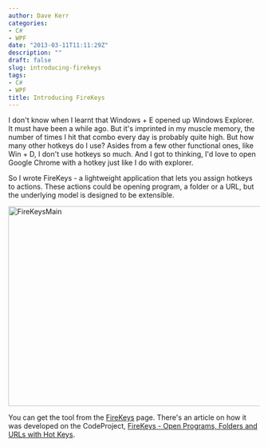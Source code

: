 ```yaml
---
author: Dave Kerr
categories:
- C#
- WPF
date: "2013-03-11T11:11:29Z"
description: ""
draft: false
slug: introducing-firekeys
tags:
- C#
- WPF
title: Introducing FireKeys
---
```



I don't know when I learnt that Windows + E opened up Windows Explorer. It must have been a while ago. But it's imprinted in my muscle memory, the number of times I hit that combo every day is probably quite high. But how many other hotkeys do I use? Asides from a few other functional ones, like Win + D, I don't use hotkeys so much. And I got to thinking, I'd love to open Google Chrome with a hotkey just like I do with explorer.

So I wrote FireKeys - a lightweight application that lets you assign hotkeys to actions. These actions could be opening program, a folder or a URL, but the underlying model is designed to be extensible.

<a href="http://www.dwmkerr.com/wp-content/uploads/2013/03/FireKeysMain.jpg"><img class="alignnone size-full wp-image-248" alt="FireKeysMain" src="http://www.dwmkerr.com/wp-content/uploads/2013/03/FireKeysMain.jpg" width="600" height="400" /></a>

You can get the tool from the <a title="FireKeys" href="http://www.dwmkerr.com/firekeys/">FireKeys</a> page. There's an article on how it was developed on the CodeProject, <a href="http://www.codeproject.com/Articles/559500/FireKeys-Open-Programs-Folders-or-URLs-with-Hot-Ke">FireKeys - Open Programs, Folders and URLs with Hot Keys</a>.

